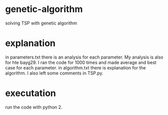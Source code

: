 # genetic-algorithm
solving TSP with genetic algorithm
# explanation
in parameters.txt there is an analysis for each parameter. 
My analysis is also for hte bayg29. I ran the code for 1000 times and made average and best case for each parameter.
in algorithm.txt there is explanation for the algorithm. I also left some comments in TSP.py. 
# executation
run the code with python 2.
